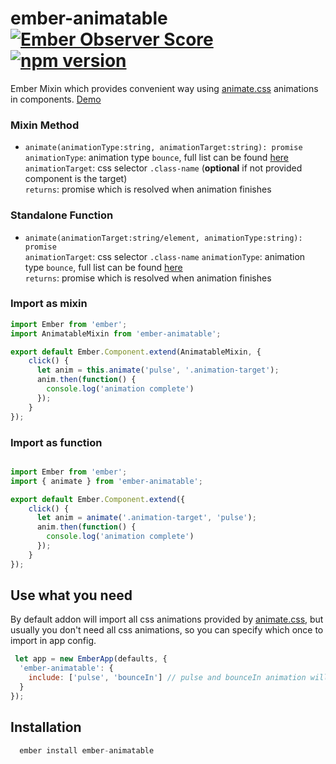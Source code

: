 # ember-animatable [![Ember Observer Score](http://emberobserver.com/badges/ember-animatable.svg)](http://emberobserver.com/addons/ember-animatable) [![npm version](https://badge.fury.io/js/ember-animatable.svg)](https://badge.fury.io/js/ember-animatable)

Ember Mixin which provides convenient way using [animate.css](https://daneden.github.io/animate.css/) animations in components. [Demo](http://animatable.surge.sh)

### Mixin Method
- `animate(animationType:string, animationTarget:string): promise`  
  `animationType`: animation type `bounce`, full list can be found [here](https://github.com/daneden/animate.css#basic-usage)  
  `animationTarget`: css selector `.class-name` (**optional** if not provided component is the target)  
  `returns`: promise which is resolved when animation finishes  

### Standalone Function
- `animate(animationTarget:string/element, animationType:string): promise`  
  `animationTarget`: css selector `.class-name`
  `animationType`: animation type `bounce`, full list can be found [here](https://github.com/daneden/animate.css#basic-usage)  
  `returns`: promise which is resolved when animation finishes  

### Import as mixin
```js
import Ember from 'ember';
import AnimatableMixin from 'ember-animatable';

export default Ember.Component.extend(AnimatableMixin, {
    click() {
      let anim = this.animate('pulse', '.animation-target');
      anim.then(function() {
        console.log('animation complete')
      });
    }
});
```
### Import as function
```js

import Ember from 'ember';
import { animate } from 'ember-animatable';

export default Ember.Component.extend({
    click() {
      let anim = animate('.animation-target', 'pulse');
      anim.then(function() {
        console.log('animation complete')
      });
    }
});


```

## Use what you need 
By default addon will import all css animations provided by [animate.css](https://daneden.github.io/animate.css/), but usually you don't need all css animations, so you can specify which once to import in app config.

```js
 let app = new EmberApp(defaults, {
  'ember-animatable': {
    include: ['pulse', 'bounceIn'] // pulse and bounceIn animation will be imported
  }
});
```

## Installation
```js
  ember install ember-animatable
```
